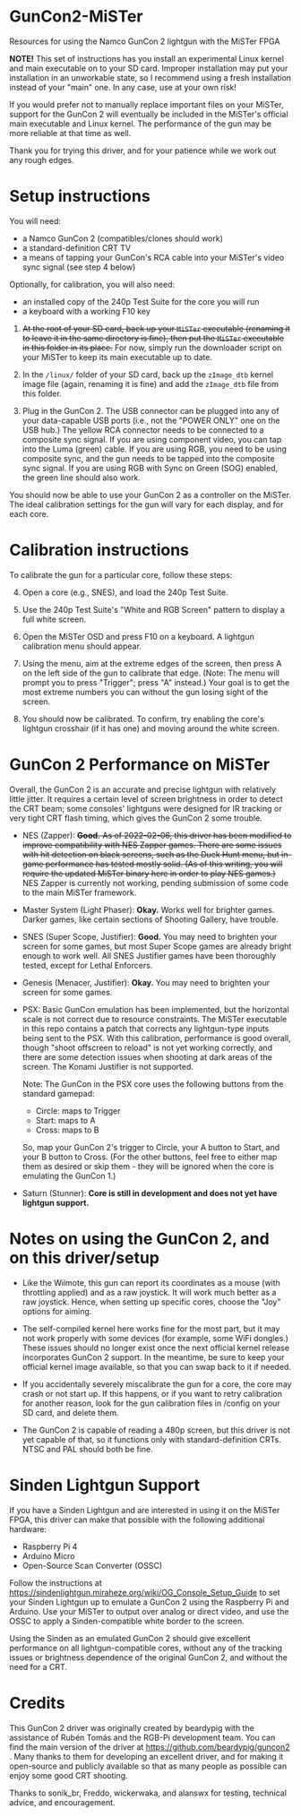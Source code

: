 # GunCon2-MiSTer
Resources for using the Namco GunCon 2 lightgun with the MiSTer FPGA

**NOTE!** This set of instructions has you install an experimental
Linux kernel and main executable on to your SD card.
Improper installation may put your installation in an unworkable state,
so I recommend using a fresh installation instead of your "main" one.
In any case, use at your own risk!

If you would prefer not to manually
replace important files on your MiSTer, support for the GunCon 2 will
eventually be included in the MiSTer's official main executable and Linux
kernel. The performance of the gun may be more reliable at that time as well.

Thank you for trying this driver, and for your patience while we work out any rough edges.


# Setup instructions

You will need:
- a Namco GunCon 2 (compatibles/clones should work)
- a standard-definition CRT TV
- a means of tapping your GunCon's RCA cable into your MiSTer's video
  sync signal (see step 4 below)

Optionally, for calibration, you will also need:
- an installed copy of the 240p Test Suite for the core you will run
- a keyboard with a working F10 key

1. ~~At the root of your SD card, back up your `MiSTer` executable
   (renaming it to leave it in the same directory is fine), then put
   the `MiSTer` executable in this folder in its place.~~ For now, simply
   run the downloader script on your MiSTer to keep its main executable
   up to date.

2. In the `/linux/` folder of your SD card, back up the `zImage_dtb` kernel
   image file (again, renaming it is fine) and add the `zImage_dtb` file
   from this folder.

3. Plug in the GunCon 2. The USB connector can be plugged
   into any of your data-capable USB ports (i.e., not the "POWER ONLY"
   one on the USB hub.) The yellow RCA connector needs to be connected
   to a composite sync signal. If you are using component video, you can tap
   into the Luma (green) cable. If you are using RGB, you need to be using
   composite sync, and the gun needs to be tapped into the composite sync
   signal. If you are using RGB with Sync on Green (SOG) enabled, the green
   line should also work.

You should now be able to use your GunCon 2 as a controller on the MiSTer.
The ideal calibration settings for the gun will vary for each display, and
for each core.


# Calibration instructions

To calibrate the gun for a particular core, follow these steps:

4. Open a core (e.g., SNES), and load the 240p Test Suite.

5. Use the 240p Test Suite's "White and RGB Screen" pattern to display
   a full white screen.

6. Open the MiSTer OSD and press F10 on a keyboard. A lightgun calibration
   menu should appear.

7. Using the menu, aim at the extreme edges of the screen, then press A
   on the left side of the gun to calibrate that edge. (Note: The menu
   will prompt you to press "Trigger"; press "A" instead.) Your goal is to
   get the most extreme numbers you can without the gun losing sight of the screen.

8. You should now be calibrated. To confirm, try enabling the core's
   lightgun crosshair (if it has one) and moving around the white screen.


# GunCon 2 Performance on MiSTer

Overall, the GunCon 2 is an accurate and precise lightgun with relatively little jitter.
It requires a certain level of screen brightness in order to detect the CRT beam; some
consoles' lightguns were designed for IR tracking or very tight CRT flash timing, which
gives the GunCon 2 some trouble.

- NES (Zapper): ~~**Good.** As of 2022-02-06, this driver has been modified to improve compatibility
  with NES Zapper games. There are some issues with hit detection on black screens, such as the
  Duck Hunt menu, but in-game performance has tested mostly solid. (As of this writing, you
  will require the updated MiSTer binary here in order to play NES games.)~~ NES Zapper is currently
  not working, pending submission of some code to the main MiSTer framework.

- Master System (Light Phaser): **Okay.** Works well for brighter games. Darker games, like
  certain sections of Shooting Gallery, have trouble.

- SNES (Super Scope, Justifier): **Good.** You may need to brighten your screen for some games, but most
  Super Scope games are already bright enough to work well. All SNES Justifier games have been
  thoroughly tested, except for Lethal Enforcers.

- Genesis (Menacer, Justifier): **Okay.** You may need to brighten your screen for some games.

- PSX: Basic GunCon emulation has been implemented, but the horizontal scale is not correct due
  to resource constraints. The MiSTer executable in this repo contains a patch that corrects any
  lightgun-type inputs being sent to the PSX.
  With this calibration, performance is good overall, though "shoot offscreen to reload" is not yet
  working correctly, and there are some detection issues when shooting at dark areas of the screen.
  The Konami Justifier is not supported.
  
  Note: The GunCon in the PSX core uses the following buttons from the standard gamepad:
  - Circle: maps to Trigger
  - Start: maps to A
  - Cross: maps to B
  
  So, map your GunCon 2's trigger to Circle, your A button to Start, and your B button to Cross.
  (For the other buttons, feel free to either map them as desired or skip them - they will be
  ignored when the core is emulating the GunCon 1.)

- Saturn (Stunner): **Core is still in development and does not yet have lightgun support.**


# Notes on using the GunCon 2, and on this driver/setup

- Like the Wiimote, this gun can report its coordinates as a mouse (with
  throttling applied) and as a raw joystick. It will work much better as
  a raw joystick. Hence, when setting up specific cores, choose the "Joy" options for aiming.

- The self-compiled kernel here works fine for the most part, but it may not work properly
  with some devices (for example, some WiFi dongles.) These issues should no longer exist
  once the next official kernel release incorporates GunCon 2 support. In the meantime, be sure
  to keep your official kernel image available, so that you can swap back to it if needed.

- If you accidentally severely miscalibrate the gun for a core, the core
  may crash or not start up. If this happens, or if you want to retry
  calibration for another reason, look for the gun calibration files in
  /config on your SD card, and delete them.

- The GunCon 2 is capable of reading a 480p screen, but this driver is
  not yet capable of that, so it functions only with standard-definition
  CRTs. NTSC and PAL should both be fine.


# Sinden Lightgun Support

If you have a Sinden Lightgun and are interested in using it on the MiSTer FPGA, this driver can
make that possible with the following additional hardware:

- Raspberry Pi 4
- Arduino Micro
- Open-Source Scan Converter (OSSC)

Follow the instructions at https://sindenlightgun.miraheze.org/wiki/OG_Console_Setup_Guide to set
your Sinden Lightgun up to emulate a GunCon 2 using the Raspberry Pi and Arduino. Use your MiSTer
to output over analog or direct video, and use the OSSC to apply a Sinden-compatible white border
to the screen.

Using the Sinden as an emulated GunCon 2 should give excellent performance on all
lightgun-compatible cores, without any of the tracking issues or brightness dependence of the
original GunCon 2, and without the need for a CRT.


# Credits

This GunCon 2 driver was originally created by beardypig with the assistance of Rubén Tomás and the RGB-Pi development team. You can find the main version of the driver at https://github.com/beardypig/guncon2 . Many thanks to them for developing an excellent driver, and for making it open-source and publicly available so that as many people as possible can enjoy some good CRT shooting.

Thanks to sonik_br, Freddo, wickerwaka, and alanswx for testing, technical advice, and encouragement.
